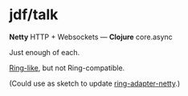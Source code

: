 # jdf/talk

**Netty** HTTP + Websockets &mdash; **Clojure** core.async

Just enough of each.

[Ring-like](https://github.com/ring-clojure/ring), but not Ring-compatible.

(Could use as sketch to update [ring-adapter-netty](https://github.com/shenfeng/async-ring-adapter/blob/master/src/ring/adapter/netty.clj).)